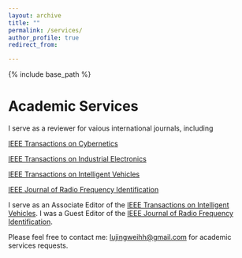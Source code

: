 ```yaml
---
layout: archive
title: ""
permalink: /services/
author_profile: true
redirect_from:

---
```


{% include base_path %}

Academic Services
======
I serve as a reviewer for vaious international journals, including

[IEEE Transactions on Cybernetics](https://ieeexplore.ieee.org/xpl/RecentIssue.jsp?punumber=6221036)  

[IEEE Transactions on Industrial Electronics](https://ieeexplore.ieee.org/xpl/RecentIssue.jsp?punumber=41)  

[IEEE Transactions on Intelligent Vehicles](https://ieeexplore.ieee.org/xpl/RecentIssue.jsp?punumber=7274857)  

[IEEE Journal of Radio Frequency Identification](https://ieeexplore.ieee.org/xpl/RecentIssue.jsp?punumber=7433271)

I serve as an Associate Editor of the [IEEE Transactions on Intelligent Vehicles](https://ieeexplore.ieee.org/xpl/RecentIssue.jsp?punumber=7274857).
I was a Guest Editor of the [IEEE Journal of Radio Frequency Identification](https://ieeexplore.ieee.org/xpl/RecentIssue.jsp?punumber=7433271).

Please feel free to contact me: lujingweihh@gmail.com for academic services requests.
